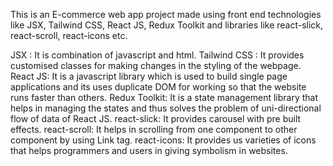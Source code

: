 This is an E-commerce web app project made using front end technologies like JSX, Tailwind CSS, React JS, Redux Toolkit and libraries like react-slick, react-scroll, react-icons etc.

JSX : It is combination of javascript and html.
Tailwind CSS : It provides customised classes for making changes in the styling of the webpage.
React JS: It is a javascript library which is used to build single page applications and its uses duplicate DOM for working so that the website runs faster than others.
Redux Toolkit: It is a state management library that helps in managing the states and thus solves the problem of uni-directional flow of data of React JS.
react-slick: It provides carousel with pre built effects.
react-scroll: It helps in scrolling from one component to other component by using Link tag.
react-icons: It provides us varieties of icons that helps programmers and users in giving symbolism in websites.

